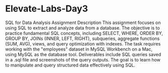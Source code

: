 # Elevate-Labs-Day3

SQL for Data Analysis Assignment Description
This assignment focuses on using SQL to extract and analyze data from a database. The objective is to practice fundamental SQL concepts, including SELECT, WHERE, ORDER BY, GROUP BY, JOINs (INNER, LEFT, RIGHT), subqueries, aggregate functions (SUM, AVG), views, and query optimization with indexes. The task requires working with the "employees" dataset in MySQL Workbench on a Mac, using MySQL as the database tool. Deliverables include SQL queries saved in a .sql file and screenshots of the query outputs. The goal is to learn how to manipulate and query structured data effectively using SQL.

